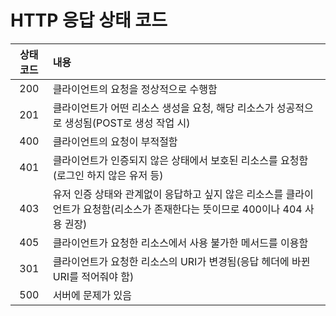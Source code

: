 # HTTP 응답 상태 코드

|상태코드|내용|
|:---:|:---|
|200|클라이언트의 요청을 정상적으로 수행함|
|201|클라이언트가 어떤 리소스 생성을 요청, 해당 리소스가 성공적으로 생성됨(POST로 생성 작업 시)|
|400|클라이언트의 요청이 부적절함|
|401|클라이언트가 인증되지 않은 상태에서 보호된 리소스를 요청함(로그인 하지 않은 유저 등)|
|403|유저 인증 상태와 관계없이 응답하고 싶지 않은 리소스를 클라이언트가 요청함(리소스가 존재한다는 뜻이므로 400이나 404 사용 권장)|
|405|클라이언트가 요청한 리소스에서 사용 불가한 메서드를 이용함|
|301|클라이언트가 요청한 리소스의 URI가 변경됨(응답 헤더에 바뀐 URI를 적어줘야 함)|
|500|서버에 문제가 있음|